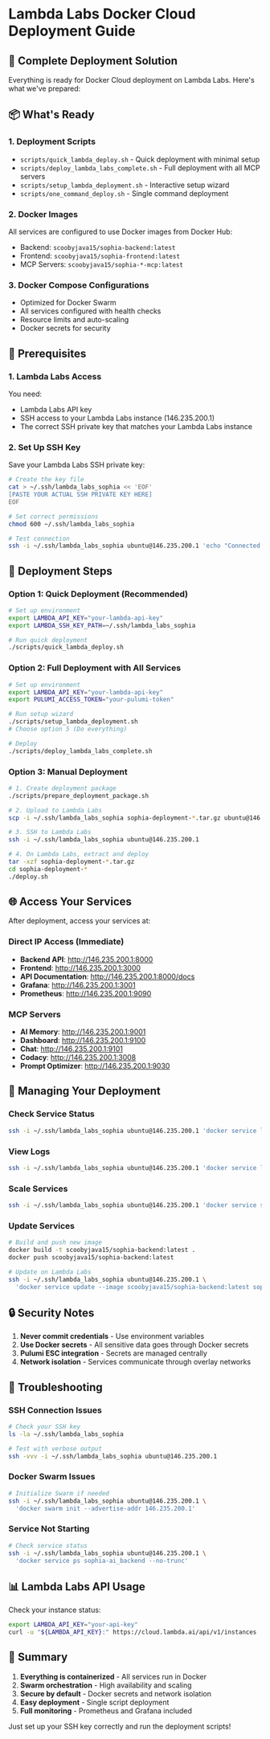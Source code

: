 # Lambda Labs Docker Cloud Deployment Guide

## 🚀 Complete Deployment Solution

Everything is ready for Docker Cloud deployment on Lambda Labs. Here's what we've prepared:

## 📦 What's Ready

### 1. **Deployment Scripts**
- `scripts/quick_lambda_deploy.sh` - Quick deployment with minimal setup
- `scripts/deploy_lambda_labs_complete.sh` - Full deployment with all MCP servers
- `scripts/setup_lambda_deployment.sh` - Interactive setup wizard
- `scripts/one_command_deploy.sh` - Single command deployment

### 2. **Docker Images**
All services are configured to use Docker images from Docker Hub:
- Backend: `scoobyjava15/sophia-backend:latest`
- Frontend: `scoobyjava15/sophia-frontend:latest`
- MCP Servers: `scoobyjava15/sophia-*-mcp:latest`

### 3. **Docker Compose Configurations**
- Optimized for Docker Swarm
- All services configured with health checks
- Resource limits and auto-scaling
- Docker secrets for security

## 🔑 Prerequisites

### 1. **Lambda Labs Access**
You need:
- Lambda Labs API key
- SSH access to your Lambda Labs instance (146.235.200.1)
- The correct SSH private key that matches your Lambda Labs instance

### 2. **Set Up SSH Key**
Save your Lambda Labs SSH private key:
```bash
# Create the key file
cat > ~/.ssh/lambda_labs_sophia << 'EOF'
[PASTE YOUR ACTUAL SSH PRIVATE KEY HERE]
EOF

# Set correct permissions
chmod 600 ~/.ssh/lambda_labs_sophia

# Test connection
ssh -i ~/.ssh/lambda_labs_sophia ubuntu@146.235.200.1 'echo "Connected!"'
```

## 🚀 Deployment Steps

### Option 1: Quick Deployment (Recommended)
```bash
# Set up environment
export LAMBDA_API_KEY="your-lambda-api-key"
export LAMBDA_SSH_KEY_PATH=~/.ssh/lambda_labs_sophia

# Run quick deployment
./scripts/quick_lambda_deploy.sh
```

### Option 2: Full Deployment with All Services
```bash
# Set up environment
export LAMBDA_API_KEY="your-lambda-api-key"
export PULUMI_ACCESS_TOKEN="your-pulumi-token"

# Run setup wizard
./scripts/setup_lambda_deployment.sh
# Choose option 5 (Do everything)

# Deploy
./scripts/deploy_lambda_labs_complete.sh
```

### Option 3: Manual Deployment
```bash
# 1. Create deployment package
./scripts/prepare_deployment_package.sh

# 2. Upload to Lambda Labs
scp -i ~/.ssh/lambda_labs_sophia sophia-deployment-*.tar.gz ubuntu@146.235.200.1:~/

# 3. SSH to Lambda Labs
ssh -i ~/.ssh/lambda_labs_sophia ubuntu@146.235.200.1

# 4. On Lambda Labs, extract and deploy
tar -xzf sophia-deployment-*.tar.gz
cd sophia-deployment-*
./deploy.sh
```

## 🌐 Access Your Services

After deployment, access your services at:

### Direct IP Access (Immediate)
- **Backend API**: http://146.235.200.1:8000
- **Frontend**: http://146.235.200.1:3000
- **API Documentation**: http://146.235.200.1:8000/docs
- **Grafana**: http://146.235.200.1:3001
- **Prometheus**: http://146.235.200.1:9090

### MCP Servers
- **AI Memory**: http://146.235.200.1:9001
- **Dashboard**: http://146.235.200.1:9100
- **Chat**: http://146.235.200.1:9101
- **Codacy**: http://146.235.200.1:3008
- **Prompt Optimizer**: http://146.235.200.1:9030

## 🔧 Managing Your Deployment

### Check Service Status
```bash
ssh -i ~/.ssh/lambda_labs_sophia ubuntu@146.235.200.1 'docker service ls'
```

### View Logs
```bash
ssh -i ~/.ssh/lambda_labs_sophia ubuntu@146.235.200.1 'docker service logs sophia-ai_backend'
```

### Scale Services
```bash
ssh -i ~/.ssh/lambda_labs_sophia ubuntu@146.235.200.1 'docker service scale sophia-ai_backend=5'
```

### Update Services
```bash
# Build and push new image
docker build -t scoobyjava15/sophia-backend:latest .
docker push scoobyjava15/sophia-backend:latest

# Update on Lambda Labs
ssh -i ~/.ssh/lambda_labs_sophia ubuntu@146.235.200.1 \
  'docker service update --image scoobyjava15/sophia-backend:latest sophia-ai_backend'
```

## 🔒 Security Notes

1. **Never commit credentials** - Use environment variables
2. **Use Docker secrets** - All sensitive data goes through Docker secrets
3. **Pulumi ESC integration** - Secrets are managed centrally
4. **Network isolation** - Services communicate through overlay networks

## 🚨 Troubleshooting

### SSH Connection Issues
```bash
# Check your SSH key
ls -la ~/.ssh/lambda_labs_sophia

# Test with verbose output
ssh -vvv -i ~/.ssh/lambda_labs_sophia ubuntu@146.235.200.1
```

### Docker Swarm Issues
```bash
# Initialize Swarm if needed
ssh -i ~/.ssh/lambda_labs_sophia ubuntu@146.235.200.1 \
  'docker swarm init --advertise-addr 146.235.200.1'
```

### Service Not Starting
```bash
# Check service status
ssh -i ~/.ssh/lambda_labs_sophia ubuntu@146.235.200.1 \
  'docker service ps sophia-ai_backend --no-trunc'
```

## 📊 Lambda Labs API Usage

Check your instance status:
```bash
export LAMBDA_API_KEY="your-api-key"
curl -u "${LAMBDA_API_KEY}:" https://cloud.lambda.ai/api/v1/instances | jq
```

## 🎯 Summary

1. **Everything is containerized** - All services run in Docker
2. **Swarm orchestration** - High availability and scaling
3. **Secure by default** - Docker secrets and network isolation
4. **Easy deployment** - Single script deployment
5. **Full monitoring** - Prometheus and Grafana included

Just set up your SSH key correctly and run the deployment scripts!
